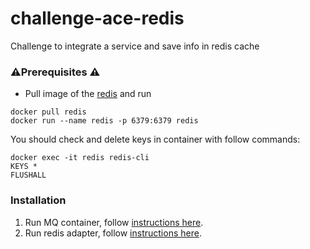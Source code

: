 # challenge-ace-redis
Challenge to integrate a service and save info in redis cache

### ⚠️Prerequisites ⚠️

* Pull image of the [redis](https://hub.docker.com/_/redis) and run

```
docker pull redis
docker run --name redis -p 6379:6379 redis
```

You should check and delete keys in container with follow commands:

```
docker exec -it redis redis-cli
KEYS *
FLUSHALL
```


### Installation

1. Run MQ container, follow [instructions here](image-ibm-mq/README.md).
2. Run redis adapter, follow [instructions here](redis-adapter/README.md).